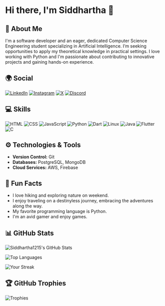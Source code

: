 # Hi there, I'm Siddhartha 👋

## 🌱 About Me
I'm a software developer and an eager, dedicated Computer Science Engineering student specializing in Artificial Intelligence. I’m seeking opportunities to apply my theoretical knowledge in practical settings. I love working with Python and I'm passionate about contributing to innovative projects and gaining hands-on experience.

## 🌍 Social
[![LinkedIn](https://img.shields.io/badge/LinkedIn-100000?style=flat&logo=linkedin&logoColor=0A66C2)](https://linkedin.com/in/bhargava-siddhartha-9a0aa1292/)
[![Instagram](https://img.shields.io/badge/Instagram-100000?style=flat&logo=instagram&logoColor=E1306C)](https://instagram.com/_bhargava_siddhartha_)
[![X](https://img.shields.io/badge/X-100000?style=flat&logo=x&logoColor=1DA1F2)](https://x.com/siddhartha1215)
[![Discord](https://img.shields.io/badge/Discord-100000?style=flat&logo=discord&logoColor=7289DA)](https://discord.com/users/siddhartha1215)

## 💻 Skills
![HTML](https://img.shields.io/badge/HTML-100000?style=flat&logo=html5&logoColor=E44D26)
![CSS](https://img.shields.io/badge/CSS-100000?style=flat&logo=css3&logoColor=1572B6)
![JavaScript](https://img.shields.io/badge/JavaScript-100000?style=flat&logo=javascript&logoColor=F7DF1E)
![Python](https://img.shields.io/badge/Python-100000?style=flat&logo=python&logoColor=3776AB)
![Dart](https://img.shields.io/badge/Dart-100000?style=flat&logo=dart&logoColor=00BFFF)
![Linux](https://img.shields.io/badge/Linux-100000?style=flat&logo=linux&logoColor=FCC624)
![Java](https://img.shields.io/badge/Java-100000?style=flat&logo=java&logoColor=007396)
![Flutter](https://img.shields.io/badge/Flutter-100000?style=flat&logo=flutter&logoColor=02569B)
![C](https://img.shields.io/badge/C-100000?style=flat&logo=c&logoColor=A8B400)

<!--
## 🌟 Projects
- [Project 1](https://github.com/username/project1): A brief description of what this project does.
- [Project 2](https://github.com/username/project2): A brief description of what this project does.
-->

## ⚙️ Technologies & Tools
- **Version Control:** Git  <!--- **CI/CD:** GitHub Actions, Travis CI -->
- **Databases:** PostgreSQL, MongoDB
- **Cloud Services:** AWS, Firebase

<!--
## 📝 Blog Posts
- [Understanding Python Decorators](https://yourblog.com/understanding-python-decorators)
- [Building a React App from Scratch](https://yourblog.com/building-a-react-app) 
-->

## 🤔 Fun Facts
- I love hiking and exploring nature on weekend.
- I enjoy traveling on a destinyless journey, embracing the adventures along the way.
- My favorite programming language is Python.
- I'm an avid gamer and enjoy games.

## 📊 GitHub Stats
![Siddhartha1215's GitHub Stats](https://github-readme-stats.vercel.app/api?username=Siddhartha1215&show_icons=true&theme=radical)

![Top Languages](https://github-readme-stats.vercel.app/api/top-langs/?username=Siddhartha1215&layout=compact&theme=radical)

![Your Streak](https://github-readme-streak-stats.herokuapp.com/?user=Siddhartha1215&theme=radical)

## 🏆 GitHub Trophies
![Trophies](https://github-profile-trophy.vercel.app/?username=Siddhartha1215&theme=radical&no-frame=true&margin-w=15)
